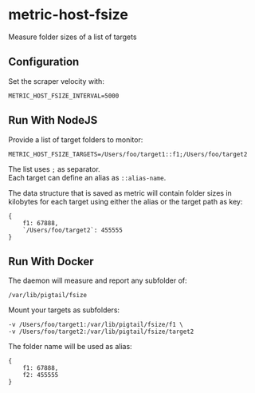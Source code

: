 # metric-host-fsize

Measure folder sizes of a list of targets

## Configuration

Set the scraper velocity with:

    METRIC_HOST_FSIZE_INTERVAL=5000

## Run With NodeJS

Provide a list of target folders to monitor:

    METRIC_HOST_FSIZE_TARGETS=/Users/foo/target1::f1;/Users/foo/target2

The list uses `;` as separator.  
Each target can define an alias as `::alias-name`.

The data structure that is saved as metric will contain folder sizes in kilobytes
for each target using either the alias or the target path as key:

    {
        f1: 67888,
        `/Users/foo/target2`: 455555
    }

## Run With Docker

The daemon will measure and report any subfolder of:

    /var/lib/pigtail/fsize

Mount your targets as subfolders:

    -v /Users/foo/target1:/var/lib/pigtail/fsize/f1 \
    -v /Users/foo/target2:/var/lib/pigtail/fsize/target2

The folder name will be used as alias:

    {
        f1: 67888,
        f2: 455555
    }
